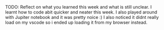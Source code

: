 TODO: Reflect on what you learned this week and what is still unclear.
I learnt how to code abit quicker and neater this week. I also played around with Jupiter notebook and it was pretty noice :) I also noticed it didnt really load on my vscode so i ended up loading it from my browser instead.
